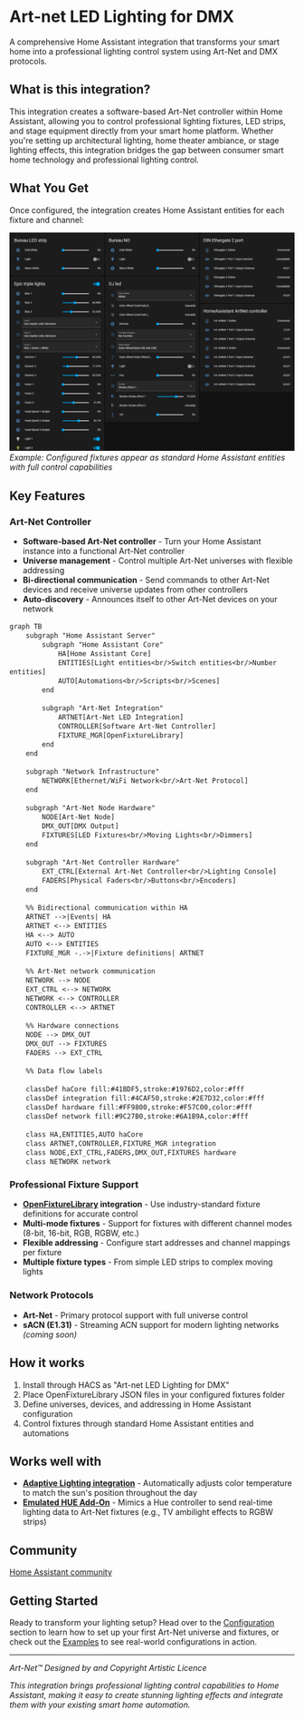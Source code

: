 # Art-net LED Lighting for DMX

A comprehensive Home Assistant integration that transforms your smart home into a professional lighting control system using Art-Net and DMX protocols.

## What is this integration?

This integration creates a software-based Art-Net controller within Home Assistant, allowing you to control professional lighting fixtures, LED strips, and stage equipment directly from your smart home platform. Whether you're setting up architectural lighting, home theater ambiance, or stage lighting effects, this integration bridges the gap between consumer smart home technology and professional lighting control.

## What You Get

Once configured, the integration creates Home Assistant entities for each fixture and channel:

![Integration Entities](Entities.png)
*Example: Configured fixtures appear as standard Home Assistant entities with full control capabilities*

## Key Features

### Art-Net Controller
- **Software-based Art-Net controller** - Turn your Home Assistant instance into a functional Art-Net controller
- **Universe management** - Control multiple Art-Net universes with flexible addressing
- **Bi-directional communication** - Send commands to other Art-Net devices and receive universe updates from other controllers
- **Auto-discovery** - Announces itself to other Art-Net devices on your network

```mermaid
graph TB
    subgraph "Home Assistant Server"
        subgraph "Home Assistant Core"
            HA[Home Assistant Core]
            ENTITIES[Light entities<br/>Switch entities<br/>Number entities]
            AUTO[Automations<br/>Scripts<br/>Scenes]
        end
        
        subgraph "Art-Net Integration"
            ARTNET[Art-Net LED Integration]
            CONTROLLER[Software Art-Net Controller]
            FIXTURE_MGR[OpenFixtureLibrary]
        end
    end
    
    subgraph "Network Infrastructure"
        NETWORK[Ethernet/WiFi Network<br/>Art-Net Protocol]
    end
    
    subgraph "Art-Net Node Hardware"
        NODE[Art-Net Node]
        DMX_OUT[DMX Output]
        FIXTURES[LED Fixtures<br/>Moving Lights<br/>Dimmers]
    end
    
    subgraph "Art-Net Controller Hardware"
        EXT_CTRL[External Art-Net Controller<br/>Lighting Console]
        FADERS[Physical Faders<br/>Buttons<br/>Encoders]
    end
    
    %% Bidirectional communication within HA
    ARTNET -->|Events| HA 
    ARTNET <--> ENTITIES
    HA <--> AUTO
    AUTO <--> ENTITIES
    FIXTURE_MGR -.->|Fixture definitions| ARTNET
    
    %% Art-Net network communication
    NETWORK --> NODE
    EXT_CTRL <--> NETWORK
    NETWORK <--> CONTROLLER
    CONTROLLER <--> ARTNET
    
    %% Hardware connections
    NODE --> DMX_OUT
    DMX_OUT --> FIXTURES
    FADERS --> EXT_CTRL
    
    %% Data flow labels
    
    classDef haCore fill:#41BDF5,stroke:#1976D2,color:#fff
    classDef integration fill:#4CAF50,stroke:#2E7D32,color:#fff
    classDef hardware fill:#FF9800,stroke:#F57C00,color:#fff
    classDef network fill:#9C27B0,stroke:#6A1B9A,color:#fff
    
    class HA,ENTITIES,AUTO haCore
    class ARTNET,CONTROLLER,FIXTURE_MGR integration
    class NODE,EXT_CTRL,FADERS,DMX_OUT,FIXTURES hardware
    class NETWORK network
```

### Professional Fixture Support
- **[OpenFixtureLibrary](https://open-fixture-library.org/) integration** - Use industry-standard fixture definitions for accurate control
- **Multi-mode fixtures** - Support for fixtures with different channel modes (8-bit, 16-bit, RGB, RGBW, etc.)
- **Flexible addressing** - Configure start addresses and channel mappings per fixture
- **Multiple fixture types** - From simple LED strips to complex moving lights

### Network Protocols
- **Art-Net** - Primary protocol support with full universe control
- **sACN (E1.31)** - Streaming ACN support for modern lighting networks *(coming soon)*

## How it works

1. Install through HACS as "Art-net LED Lighting for DMX"
2. Place OpenFixtureLibrary JSON files in your configured fixtures folder
3. Define universes, devices, and addressing in Home Assistant configuration
4. Control fixtures through standard Home Assistant entities and automations

## Works well with

- **[Adaptive Lighting integration](https://github.com/basnijholt/adaptive-lighting)** - Automatically adjusts color temperature to match the sun's position throughout the day
- **[Emulated HUE Add-On](https://github.com/hass-emulated-hue/core)** - Mimics a Hue controller to send real-time lighting data to Art-Net fixtures (e.g., TV ambilight effects to RGBW strips)

## Community

[Home Assistant community](https://community.home-assistant.io/t/dmx-lighting/2248)

## Getting Started

Ready to transform your lighting setup? Head over to the [Configuration](config.md) section to learn how to set up your first Art-Net universe and fixtures, or check out the [Examples](examples.md) to see real-world configurations in action.

---

*Art-Net™ Designed by and Copyright Artistic Licence*

*This integration brings professional lighting control capabilities to Home Assistant, making it easy to create stunning lighting effects and integrate them with your existing smart home automation.*